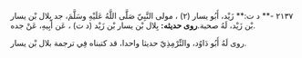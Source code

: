 ٢١٣٧ -** د ت:** زَيْد، أَبُو يسار (٢) ، مولى النَّبِيّ صَلَّى اللَّهُ عَلَيْهِ وسَلَّمَ، جد بِلال بْن يسار بْن زَيْد، لَهُ صحبة.**روى حديثه:** بِلال بْن يسار بْن زَيْد (د ت) ، عَن أَبِيهِ، عَنْ جده.

روى لَهُ أَبُو دَاوُد، والتِّرْمِذِيّ حديثا واحدا، قد كتبناه فِي ترجمة بلال بْن يسار.